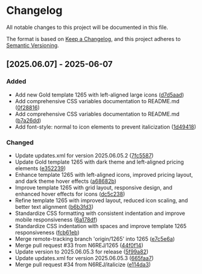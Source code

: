 # Changelog

All notable changes to this project will be documented in this file.

The format is based on [Keep a Changelog](https://keepachangelog.com/en/1.0.0/),
and this project adheres to [Semantic Versioning](https://semver.org/spec/v2.0.0.html).

## [2025.06.07] - 2025-06-07

### Added

* Add new Gold template 1265 with left-aligned large icons ([d7d5aad](https://github.com/N6REJ/mod_bears_pricing_tables/commit/d7d5aad))
* Add comprehensive CSS variables documentation to README.md ([0f28816](https://github.com/N6REJ/mod_bears_pricing_tables/commit/0f28816))
* Add comprehensive CSS variables documentation to README.md ([b7a26dd](https://github.com/N6REJ/mod_bears_pricing_tables/commit/b7a26dd))
* Add font-style: normal to icon elements to prevent italicization ([1d49418](https://github.com/N6REJ/mod_bears_pricing_tables/commit/1d49418))

### Changed

* Update updates.xml for version 2025.06.05.2 ([7fc5587](https://github.com/N6REJ/mod_bears_pricing_tables/commit/7fc5587))
* Update Gold template 1265 with dark theme and left-aligned pricing elements ([e352239](https://github.com/N6REJ/mod_bears_pricing_tables/commit/e352239))
* Enhance template 1265 with left-aligned icons, improved pricing layout, and dark theme hover effects ([a68682b](https://github.com/N6REJ/mod_bears_pricing_tables/commit/a68682b))
* Improve template 1265 with grid layout, responsive design, and enhanced hover effects for icons ([dc5c238](https://github.com/N6REJ/mod_bears_pricing_tables/commit/dc5c238))
* Refine template 1265 with improved layout, reduced icon scaling, and better text alignment ([b6b3fd3](https://github.com/N6REJ/mod_bears_pricing_tables/commit/b6b3fd3))
* Standardize CSS formatting with consistent indentation and improve mobile responsiveness ([6a178df](https://github.com/N6REJ/mod_bears_pricing_tables/commit/6a178df))
* Standardize CSS indentation with spaces and improve template 1265 responsiveness ([fcb61eb](https://github.com/N6REJ/mod_bears_pricing_tables/commit/fcb61eb))
* Merge remote-tracking branch 'origin/1265' into 1265 ([e7c5e6a](https://github.com/N6REJ/mod_bears_pricing_tables/commit/e7c5e6a))
* Merge pull request #33 from N6REJ/1265 ([44f0f14](https://github.com/N6REJ/mod_bears_pricing_tables/commit/44f0f14))
* Update version to 2025.06.05.3 for release ([5f99a82](https://github.com/N6REJ/mod_bears_pricing_tables/commit/5f99a82))
* Update updates.xml for version 2025.06.05.3 ([665faa7](https://github.com/N6REJ/mod_bears_pricing_tables/commit/665faa7))
* Merge pull request #34 from N6REJ/italicize ([e114da3](https://github.com/N6REJ/mod_bears_pricing_tables/commit/e114da3))

